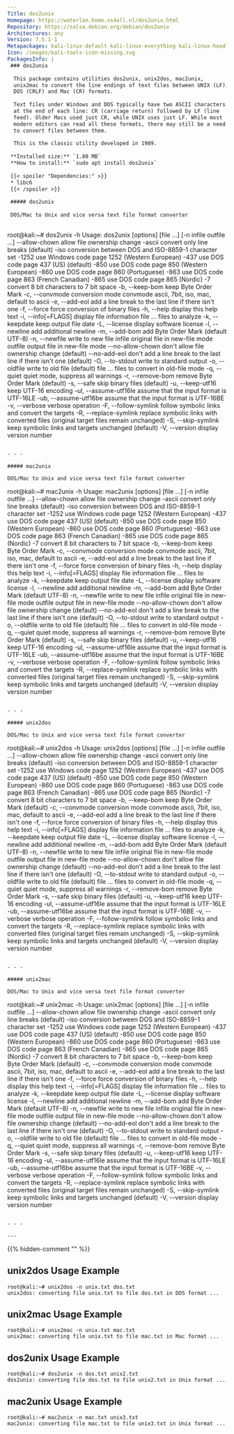 ```yaml
---
Title: dos2unix
Homepage: https://waterlan.home.xs4all.nl/dos2unix.html
Repository: https://salsa.debian.org/debian/dos2unix
Architectures: any
Version: 7.5.1-1
Metapackages: kali-linux-default kali-linux-everything kali-linux-headless kali-linux-large 
Icon: /images/kali-tools-icon-missing.svg
PackagesInfo: |
 ### dos2unix
 
  This package contains utilities dos2unix, unix2dos, mac2unix,
  unix2mac to convert the line endings of text files between UNIX (LF),
  DOS (CRLF) and Mac (CR) formats.
   
  Text files under Windows and DOS typically have two ASCII characters
  at the end of each line: CR (carriage return) followed by LF (line
  feed). Older Macs used just CR, while UNIX uses just LF. While most
  modern editors can read all these formats, there may still be a need
  to convert files between them.
   
  This is the classic utility developed in 1989.
 
 **Installed size:** `1.80 MB`  
 **How to install:** `sudo apt install dos2unix`  
 
 {{< spoiler "Dependencies:" >}}
 * libc6 
 {{< /spoiler >}}
 
 ##### dos2unix
 
 DOS/Mac to Unix and vice versa text file format converter
 
 ```
 root@kali:~# dos2unix -h
 Usage: dos2unix [options] [file ...] [-n infile outfile ...]
  --allow-chown         allow file ownership change
  -ascii                convert only line breaks (default)
  -iso                  conversion between DOS and ISO-8859-1 character set
    -1252               use Windows code page 1252 (Western European)
    -437                use DOS code page 437 (US) (default)
    -850                use DOS code page 850 (Western European)
    -860                use DOS code page 860 (Portuguese)
    -863                use DOS code page 863 (French Canadian)
    -865                use DOS code page 865 (Nordic)
  -7                    convert 8 bit characters to 7 bit space
  -b, --keep-bom        keep Byte Order Mark
  -c, --convmode        conversion mode
    convmode            ascii, 7bit, iso, mac, default to ascii
  -e, --add-eol         add a line break to the last line if there isn't one
  -f, --force           force conversion of binary files
  -h, --help            display this help text
  -i, --info[=FLAGS]    display file information
    file ...            files to analyze
  -k, --keepdate        keep output file date
  -L, --license         display software license
  -l, --newline         add additional newline
  -m, --add-bom         add Byte Order Mark (default UTF-8)
  -n, --newfile         write to new file
    infile              original file in new-file mode
    outfile             output file in new-file mode
  --no-allow-chown      don't allow file ownership change (default)
  --no-add-eol          don't add a line break to the last line if there isn't one (default)
  -O, --to-stdout       write to standard output
  -o, --oldfile         write to old file (default)
    file ...            files to convert in old-file mode
  -q, --quiet           quiet mode, suppress all warnings
  -r, --remove-bom      remove Byte Order Mark (default)
  -s, --safe            skip binary files (default)
  -u,  --keep-utf16     keep UTF-16 encoding
  -ul, --assume-utf16le assume that the input format is UTF-16LE
  -ub, --assume-utf16be assume that the input format is UTF-16BE
  -v,  --verbose        verbose operation
  -F, --follow-symlink  follow symbolic links and convert the targets
  -R, --replace-symlink replace symbolic links with converted files
                          (original target files remain unchanged)
  -S, --skip-symlink    keep symbolic links and targets unchanged (default)
  -V, --version         display version number
 ```
 
 - - -
 
 ##### mac2unix
 
 DOS/Mac to Unix and vice versa text file format converter
 
 ```
 root@kali:~# mac2unix -h
 Usage: mac2unix [options] [file ...] [-n infile outfile ...]
  --allow-chown         allow file ownership change
  -ascii                convert only line breaks (default)
  -iso                  conversion between DOS and ISO-8859-1 character set
    -1252               use Windows code page 1252 (Western European)
    -437                use DOS code page 437 (US) (default)
    -850                use DOS code page 850 (Western European)
    -860                use DOS code page 860 (Portuguese)
    -863                use DOS code page 863 (French Canadian)
    -865                use DOS code page 865 (Nordic)
  -7                    convert 8 bit characters to 7 bit space
  -b, --keep-bom        keep Byte Order Mark
  -c, --convmode        conversion mode
    convmode            ascii, 7bit, iso, mac, default to ascii
  -e, --add-eol         add a line break to the last line if there isn't one
  -f, --force           force conversion of binary files
  -h, --help            display this help text
  -i, --info[=FLAGS]    display file information
    file ...            files to analyze
  -k, --keepdate        keep output file date
  -L, --license         display software license
  -l, --newline         add additional newline
  -m, --add-bom         add Byte Order Mark (default UTF-8)
  -n, --newfile         write to new file
    infile              original file in new-file mode
    outfile             output file in new-file mode
  --no-allow-chown      don't allow file ownership change (default)
  --no-add-eol          don't add a line break to the last line if there isn't one (default)
  -O, --to-stdout       write to standard output
  -o, --oldfile         write to old file (default)
    file ...            files to convert in old-file mode
  -q, --quiet           quiet mode, suppress all warnings
  -r, --remove-bom      remove Byte Order Mark (default)
  -s, --safe            skip binary files (default)
  -u,  --keep-utf16     keep UTF-16 encoding
  -ul, --assume-utf16le assume that the input format is UTF-16LE
  -ub, --assume-utf16be assume that the input format is UTF-16BE
  -v,  --verbose        verbose operation
  -F, --follow-symlink  follow symbolic links and convert the targets
  -R, --replace-symlink replace symbolic links with converted files
                          (original target files remain unchanged)
  -S, --skip-symlink    keep symbolic links and targets unchanged (default)
  -V, --version         display version number
 ```
 
 - - -
 
 ##### unix2dos
 
 DOS/Mac to Unix and vice versa text file format converter
 
 ```
 root@kali:~# unix2dos -h
 Usage: unix2dos [options] [file ...] [-n infile outfile ...]
  --allow-chown         allow file ownership change
  -ascii                convert only line breaks (default)
  -iso                  conversion between DOS and ISO-8859-1 character set
    -1252               use Windows code page 1252 (Western European)
    -437                use DOS code page 437 (US) (default)
    -850                use DOS code page 850 (Western European)
    -860                use DOS code page 860 (Portuguese)
    -863                use DOS code page 863 (French Canadian)
    -865                use DOS code page 865 (Nordic)
  -7                    convert 8 bit characters to 7 bit space
  -b, --keep-bom        keep Byte Order Mark (default)
  -c, --convmode        conversion mode
    convmode            ascii, 7bit, iso, mac, default to ascii
  -e, --add-eol         add a line break to the last line if there isn't one
  -f, --force           force conversion of binary files
  -h, --help            display this help text
  -i, --info[=FLAGS]    display file information
    file ...            files to analyze
  -k, --keepdate        keep output file date
  -L, --license         display software license
  -l, --newline         add additional newline
  -m, --add-bom         add Byte Order Mark (default UTF-8)
  -n, --newfile         write to new file
    infile              original file in new-file mode
    outfile             output file in new-file mode
  --no-allow-chown      don't allow file ownership change (default)
  --no-add-eol          don't add a line break to the last line if there isn't one (default)
  -O, --to-stdout       write to standard output
  -o, --oldfile         write to old file (default)
    file ...            files to convert in old-file mode
  -q, --quiet           quiet mode, suppress all warnings
  -r, --remove-bom      remove Byte Order Mark
  -s, --safe            skip binary files (default)
  -u,  --keep-utf16     keep UTF-16 encoding
  -ul, --assume-utf16le assume that the input format is UTF-16LE
  -ub, --assume-utf16be assume that the input format is UTF-16BE
  -v,  --verbose        verbose operation
  -F, --follow-symlink  follow symbolic links and convert the targets
  -R, --replace-symlink replace symbolic links with converted files
                          (original target files remain unchanged)
  -S, --skip-symlink    keep symbolic links and targets unchanged (default)
  -V, --version         display version number
 ```
 
 - - -
 
 ##### unix2mac
 
 DOS/Mac to Unix and vice versa text file format converter
 
 ```
 root@kali:~# unix2mac -h
 Usage: unix2mac [options] [file ...] [-n infile outfile ...]
  --allow-chown         allow file ownership change
  -ascii                convert only line breaks (default)
  -iso                  conversion between DOS and ISO-8859-1 character set
    -1252               use Windows code page 1252 (Western European)
    -437                use DOS code page 437 (US) (default)
    -850                use DOS code page 850 (Western European)
    -860                use DOS code page 860 (Portuguese)
    -863                use DOS code page 863 (French Canadian)
    -865                use DOS code page 865 (Nordic)
  -7                    convert 8 bit characters to 7 bit space
  -b, --keep-bom        keep Byte Order Mark (default)
  -c, --convmode        conversion mode
    convmode            ascii, 7bit, iso, mac, default to ascii
  -e, --add-eol         add a line break to the last line if there isn't one
  -f, --force           force conversion of binary files
  -h, --help            display this help text
  -i, --info[=FLAGS]    display file information
    file ...            files to analyze
  -k, --keepdate        keep output file date
  -L, --license         display software license
  -l, --newline         add additional newline
  -m, --add-bom         add Byte Order Mark (default UTF-8)
  -n, --newfile         write to new file
    infile              original file in new-file mode
    outfile             output file in new-file mode
  --no-allow-chown      don't allow file ownership change (default)
  --no-add-eol          don't add a line break to the last line if there isn't one (default)
  -O, --to-stdout       write to standard output
  -o, --oldfile         write to old file (default)
    file ...            files to convert in old-file mode
  -q, --quiet           quiet mode, suppress all warnings
  -r, --remove-bom      remove Byte Order Mark
  -s, --safe            skip binary files (default)
  -u,  --keep-utf16     keep UTF-16 encoding
  -ul, --assume-utf16le assume that the input format is UTF-16LE
  -ub, --assume-utf16be assume that the input format is UTF-16BE
  -v,  --verbose        verbose operation
  -F, --follow-symlink  follow symbolic links and convert the targets
  -R, --replace-symlink replace symbolic links with converted files
                          (original target files remain unchanged)
  -S, --skip-symlink    keep symbolic links and targets unchanged (default)
  -V, --version         display version number
 ```
 
 - - -
 
---
```

{{% hidden-comment "<!--Do not edit anything above this line-->" %}}

## unix2dos Usage Example

```
root@kali:~# unix2dos -n unix.txt dos.txt
unix2dos: converting file unix.txt to file dos.txt in DOS format ...
```

## unix2mac Usage Example

```
root@kali:~# unix2mac -n unix.txt mac.txt
unix2mac: converting file unix.txt to file mac.txt in Mac format ...
```

## dos2unix Usage Example

```
root@kali:~# dos2unix -n dos.txt unix2.txt
dos2unix: converting file dos.txt to file unix2.txt in Unix format ...
```

## mac2unix Usage Example

```
root@kali:~# mac2unix -n mac.txt unix3.txt
mac2unix: converting file mac.txt to file unix3.txt in Unix format ...
```
